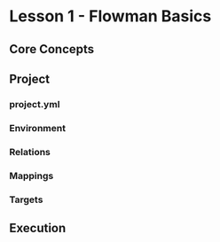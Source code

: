 # Lesson 1 - Flowman Basics


## Core Concepts

## Project

### project.yml

### Environment

### Relations

### Mappings

### Targets

## Execution
